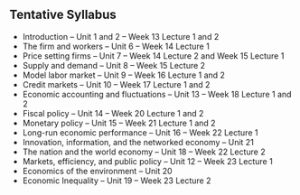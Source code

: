 ## Tentative Syllabus

  - Introduction – Unit 1 and 2 – Week 13 Lecture 1 and 2
  - The firm and workers – Unit 6 – Week 14 Lecture 1
  - Price setting firms – Unit 7 – Week 14 Lecture 2 and Week 15 Lecture 1
  - Supply and demand – Unit 8 – Week 15 Lecture 2
  - Model labor market – Unit 9 – Week 16 Lecture 1 and 2
  - Credit markets – Unit 10 – Week 17 Lecture 1 and 2
  - Economic accounting and fluctuations – Unit 13 – Week 18 Lecture 1 and 2
  - Fiscal policy – Unit 14 – Week 20 Lecture 1 and 2
  - Monetary policy – Unit 15 – Week 21 Lecture 1 and 2
  - Long-run economic performance – Unit 16 – Week 22 Lecture 1
   - Innovation, information, and the networked economy – Unit 21
  - The nation and the world economy – Unit 18 – Week 22 Lecture 2
  - Markets, efficiency, and public policy – Unit 12 – Week 23 Lecture 1
   -  Economics of the environment – Unit 20
  - Economic Inequality – Unit 19 – Week 23 Lecture 2
